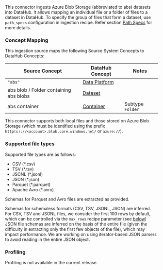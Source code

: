 This connector ingests Azure Blob Storage (abbreviated to abs) datasets into DataHub. It allows mapping an individual
file or a folder of files to a dataset in DataHub.
To specify the group of files that form a dataset, use `path_specs` configuration in ingestion recipe. Refer
section [Path Specs](https://docs.datahub.com/docs/generated/ingestion/sources/s3/#path-specs) for more details.

### Concept Mapping

This ingestion source maps the following Source System Concepts to DataHub Concepts:

| Source Concept                         | DataHub Concept                                                                           | Notes            |
| -------------------------------------- | ----------------------------------------------------------------------------------------- | ---------------- |
| `"abs"`                                | [Data Platform](https://docs.datahub.com/docs/generated/metamodel/entities/dataplatform/) |                  |
| abs blob / Folder containing abs blobs | [Dataset](https://docs.datahub.com/docs/generated/metamodel/entities/dataset/)            |                  |
| abs container                          | [Container](https://docs.datahub.com/docs/generated/metamodel/entities/container/)        | Subtype `Folder` |

This connector supports both local files and those stored on Azure Blob Storage (which must be identified using the
prefix `http(s)://<account>.blob.core.windows.net/` or `azure://`).

### Supported file types

Supported file types are as follows:

- CSV (\*.csv)
- TSV (\*.tsv)
- JSONL (\*.jsonl)
- JSON (\*.json)
- Parquet (\*.parquet)
- Apache Avro (\*.avro)

Schemas for Parquet and Avro files are extracted as provided.

Schemas for schemaless formats (CSV, TSV, JSONL, JSON) are inferred. For CSV, TSV and JSONL files, we consider the first
100 rows by default, which can be controlled via the `max_rows` recipe parameter (see [below](#config-details))
JSON file schemas are inferred on the basis of the entire file (given the difficulty in extracting only the first few
objects of the file), which may impact performance.
We are working on using iterator-based JSON parsers to avoid reading in the entire JSON object.

### Profiling

Profiling is not available in the current release.
